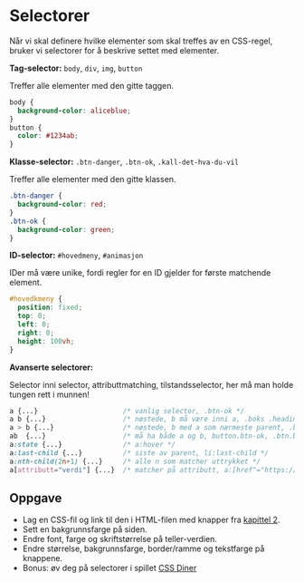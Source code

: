 # Selectorer

Når vi skal definere hvilke elementer som skal treffes av en CSS-regel, bruker vi selectorer for å beskrive settet med elementer.  

**Tag-selector:** `body`, `div`, `img`, `button`

Treffer alle elementer med den gitte taggen.
```css
body {
  background-color: aliceblue;
}
button {
  color: #1234ab;
}
```

**Klasse-selector:** `.btn-danger`, `.btn-ok`, `.kall-det-hva-du-vil`

Treffer alle elementer med den gitte klassen.

```css
.btn-danger {
  background-color: red;
}
.btn-ok {
  background-color: green;
}
```

**ID-selector:** `#hovedmeny`, `#animasjon`

IDer må være unike, fordi regler for en ID gjelder for første matchende element.
```css
#hovedkmeny {
  position: fixed;
  top: 0;
  left: 0;
  right: 0;
  height: 100vh;
}
```

**Avanserte selectorer:**

Selector inni selector, attributtmatching, tilstandsselector, her må man holde tungen rett i munnen!

```css
a {...}                     /* vanlig selector, .btn-ok */
a b {...}                   /* nøstede, b må være inni a, .boks .heading */
a > b {...}                 /* nøstede, b med a som nærmeste parent, .boks > .heading */
ab  {...}                   /* må ha både a og b, button.btn-ok, .btn.btn-ok */
a:state {...}               /* a:hover */
a:last-child {...}          /* siste av parent, li:last-child */
a:nth-child(2n+1) {...}     /* alle n som matcher uttrykket */
a[attributt="verdi"] {...}  /* matcher på attributt, a:[href^="https://"] */
```

## Oppgave
* Lag en CSS-fil og link til den i HTML-filen med knapper fra [kapittel 2](../02-html/06-knapper.md).
* Sett en bakgrunnsfarge på siden.
* Endre font, farge og skriftstørrelse på teller-verdien.
* Endre størrelse, bakgrunnsfarge, border/ramme og tekstfarge på knappene.
* Bonus: øv deg på selectorer i spillet [CSS Diner](https://flukeout.github.io/)
